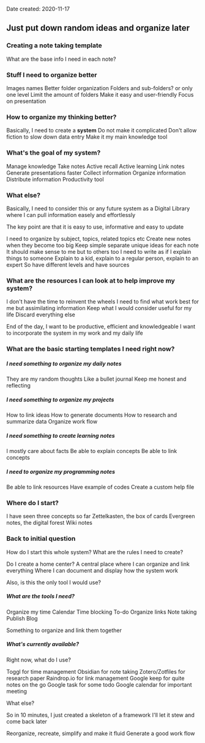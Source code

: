 Date created: 2020-11-17

## Just put down random ideas and organize later 

### Creating a note taking template

What are the base info I need in each note?

### Stuff I need to organize better

Images names
Better folder organization
Folders and sub-folders? or only one level
Limit the amount of folders
Make it easy and user-friendly
Focus on presentation

### How to organize my thinking better?

Basically, I need to create a **system**
Do not make it complicated
Don't allow fiction to slow down data entry
Make it my main knowledge tool

### What's the goal of my system?

Manage knowledge
Take notes
Active recall
Active learning
Link notes
Generate presentations faster
Collect information
Organize information
Distribute information
Productivity tool

### What else?

Basically, I need to consider this or any future system as a Digital Library where I can pull information easely and effortlessly

The key point are that it is easy to use, informative and easy to update

I need to organize by subject, topics, related topics etc
Create new notes when they become too big
Keep simple separate unique ideas for each note
It should make sense to me but to others too
I need to write as if I explain things to someone
Explain to a kid, explain to a regular person, explain to an expert
So have different levels and have sources

### What are the resources I can look at to help improve my system?

I don't have the time to reinvent the wheels
I need to find what work best for me but assimilating information
Keep what I would consider useful for my life
Discard everything else

End of the day, I want to be productive, efficient and knowledgeable
I want to incorporate the system in my work and my daily life

### What are the basic starting templates I need right now?

##### I need something to organize my daily notes
They are my random thoughts
Like a bullet journal
Keep me honest and reflecting

##### I need something to organize my projects
How to link ideas
How to generate documents
How to research and summarize data
Organize work flow

##### I need something to create learning notes
I mostly care about facts
Be able to explain concepts
Be able to link concepts

##### I need to organize my programming notes
Be able to link resources
Have example of codes
Create a custom help file

### Where do I start?

I have seen three concepts so far
Zettelkasten, the box of cards
Evergreen notes, the digital forest
Wiki notes

### Back to initial question

How do I start this whole system?
What are the rules I need to create?

Do I create a home center?
A central place where I can organize and link everything
Where I can document and display how the system work

Also, is this the only tool I would use?

##### What are the tools I need?

Organize my time
Calendar
Time blocking
To-do
Organize links
Note taking
Publish
Blog

Something to organize and link them together

##### What's currently available?

Right now, what do I use?

Toggl for time management
Obsidian for note taking
Zotero/Zotfiles for research paper
Raindrop.io for link management
Google keep for quite notes on the go
Google task for some todo
Google calendar for important meeting

What else?

So in 10 minutes, I just created a skeleton of a framework
I'll let it stew and come back later

Reorganize, recreate, simplify and make it fluid
Generate a good work flow













